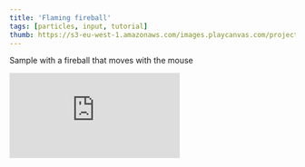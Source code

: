 ```yaml
---
title: 'Flaming fireball'
tags: [particles, input, tutorial]
thumb: https://s3-eu-west-1.amazonaws.com/images.playcanvas.com/projects/12/439385/DECA7B-image-75.jpg
---
```


Sample with a fireball that moves with the mouse

<div className="iframe-container">
    <iframe loading="lazy" src="https://playcanv.as/p/eavVneJi/" title="Flaming fireball" webkitallowfullscreen="true" mozallowfullscreen="true" allow="autoplay" allowfullscreen="true" allowvr="" scrolling="no" frameborder="0" />
</div>
